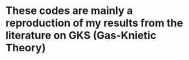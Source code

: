 # These codes are mainly a reproduction of my results from the literature on GKS (Gas-Knietic Theory)
